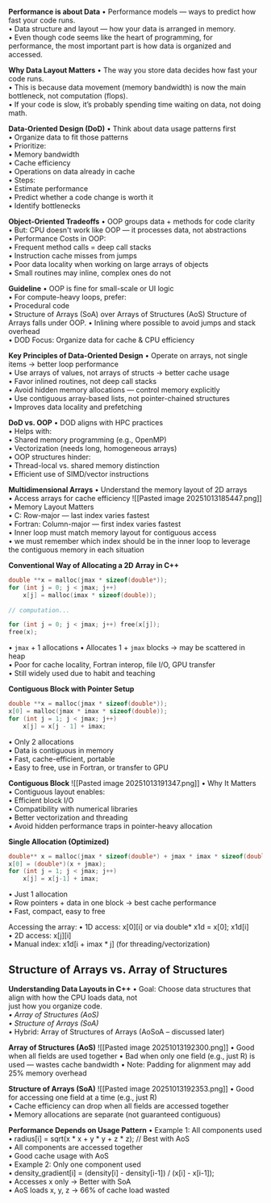 **Performance is about Data**
• Performance models — ways to predict how fast your code runs.  
• Data structure and layout — how your data is arranged in memory.  
	• Even though code seems like the heart of programming, for  
	performance, the most important part is how data is organized and  
	accessed.

**Why Data Layout Matters**
• The way you store data decides how fast your code runs.  
• This is because data movement (memory bandwidth) is now the main  
bottleneck, not computation (flops).  
• If your code is slow, it’s probably spending time waiting on data, not doing  
math.

**Data-Oriented Design (DoD)**
• Think about data usage patterns first  
• Organize data to fit those patterns  
• Prioritize:  
	• Memory bandwidth  
	• Cache efficiency  
	• Operations on data already in cache  
• Steps:  
	• Estimate performance  
	• Predict whether a code change is worth it  
	• Identify bottlenecks

**Object-Oriented Tradeoffs**
• OOP groups data + methods for code clarity  
• But: CPU doesn't work like OOP — it processes data, not abstractions  
• Performance Costs in OOP:  
• Frequent method calls = deep call stacks  
• Instruction cache misses from jumps  
• Poor data locality when working on large arrays of objects  
• Small routines may inline, complex ones do not

**Guideline**
• OOP is fine for small-scale or UI logic  
• For compute-heavy loops, prefer:  
• Procedural code  
	• Structure of Arrays (SoA) over Arrays of Structures (AoS) 
		Structure of Arrays falls under OOP. 
	• Inlining where possible to avoid jumps and stack overhead  
• DOD Focus: Organize data for cache & CPU efficiency

**Key Principles of Data-Oriented Design**
• Operate on arrays, not single items -> better loop performance  
• Use arrays of values, not arrays of structs -> better cache usage  
• Favor inlined routines, not deep call stacks  
• Avoid hidden memory allocations — control memory explicitly  
• Use contiguous array-based lists, not pointer-chained structures  
• Improves data locality and prefetching

**DoD vs. OOP**
• DOD aligns with HPC practices  
• Helps with:  
	• Shared memory programming (e.g., OpenMP)  
	• Vectorization (needs long, homogeneous arrays)  
• OOP structures hinder:  
	• Thread-local vs. shared memory distinction  
	• Efficient use of SIMD/vector instructions

**Multidimensional Arrays**
• Understand the memory layout of 2D arrays  
• Access arrays for cache efficiency
![[Pasted image 20251013185447.png]]
• Memory Layout Matters  
• C: Row-major — last index varies fastest  
• Fortran: Column-major — first index varies fastest  
• Inner loop must match memory layout for contiguous access  
• we must remember which index should be in the inner loop to leverage  
the contiguous memory in each situation

**Conventional Way of Allocating a 2D Array in C++**
```c++
double **x = malloc(jmax * sizeof(double*));  
for (int j = 0; j < jmax; j++)  
	x[j] = malloc(imax * sizeof(double));  
	
// computation...  

for (int j = 0; j < jmax; j++) free(x[j]);  
free(x);
```
• `jmax` + 1 allocations
• Allocates 1 + `jmax` blocks -> may be scattered in heap  
• Poor for cache locality, Fortran interop, file I/O, GPU transfer  
• Still widely used due to habit and teaching

**Contiguous Block with Pointer Setup**
```c++
double **x = malloc(jmax * sizeof(double*));  
x[0] = malloc(jmax * imax * sizeof(double));  
for (int j = 1; j < jmax; j++)  
	x[j] = x[j - 1] + imax;
```
• Only 2 allocations  
• Data is contiguous in memory  
• Fast, cache-efficient, portable  
• Easy to free, use in Fortran, or transfer to GPU

**Contiguous Block**
![[Pasted image 20251013191347.png]]
• Why It Matters  
	• Contiguous layout enables:  
	• Efficient block I/O  
	• Compatibility with numerical libraries  
	• Better vectorization and threading  
	• Avoid hidden performance traps in pointer-heavy allocation

**Single Allocation (Optimized)**
```c++
double** x = malloc(jmax * sizeof(double*) + jmax * imax * sizeof(double));  
x[0] = (double*)(x + jmax);  
for (int j = 1; j < jmax; j++)  
	x[j] = x[j-1] + imax;
```
• Just 1 allocation  
• Row pointers + data in one block -> best cache performance  
• Fast, compact, easy to free

Accessing the array:
• 1D access: x[0][i] or via double* x1d = x[0]; x1d[i]  
• 2D access: x[j][i]  
• Manual index: x1d[i + imax * j] (for threading/vectorization)

## Structure of Arrays vs. Array of Structures 
**Understanding Data Layouts in C++**
• Goal: Choose data structures that align with how the CPU loads data, not  
just how you organize code.  
*• Array of Structures (AoS)*  
*• Structure of Arrays (SoA)*  
• Hybrid: Array of Structures of Arrays (AoSoA – discussed later)

**Array of Structures (AoS)**
![[Pasted image 20251013192300.png]]
• Good when all fields are used together
• Bad when only one field (e.g., just R) is used — wastes cache bandwidth
• Note: Padding for alignment may add 25% memory overhead

**Structure of Arrays (SoA)**
![[Pasted image 20251013192353.png]]
• Good for accessing one field at a time (e.g., just R)  
• Cache efficiency can drop when all fields are accessed together  
• Memory allocations are separate (not guaranteed contiguous)

**Performance Depends on Usage Pattern**
• Example 1: All components used  
• radius[i] = sqrt(x * x + y * y + z * z); // Best with AoS  
• All components are accessed together  
• Good cache usage with AoS  
• Example 2: Only one component used  
• density_gradient[i] = (density[i] - density[i-1]) / (x[i] - x[i-1]);  
• Accesses x only -> Better with SoA  
• AoS loads x, y, z -> 66% of cache load wasted